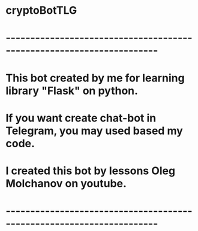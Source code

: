 # cryptoBotTLG
# ---------------------------------------------------------------------
# This bot created by me for learning library "Flask" on python.
# If you want create chat-bot in Telegram, you may used based my code. 
# I created this bot by lessons Oleg Molchanov on youtube.
# ---------------------------------------------------------------------
